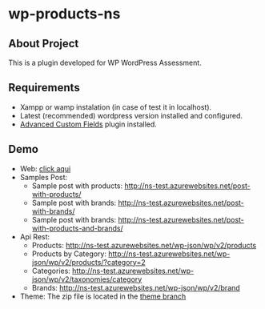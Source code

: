 # wp-products-ns

## About Project

This is a plugin developed for WP WordPress Assessment.

## Requirements

- Xampp or wamp instalation (in case of test it in localhost).
- Latest (recommended) wordpress version installed and configured.
- [Advanced Custom Fields](https://wordpress.org/plugins/advanced-custom-fields/) plugin installed.

## Demo
* Web: [click aqui](http://ns-test.azurewebsites.net)
* Samples Post: 
  * Sample post with products: http://ns-test.azurewebsites.net/post-with-products/
  * Sample post with brands: http://ns-test.azurewebsites.net/post-with-brands/
  * Sample post with brands: http://ns-test.azurewebsites.net/post-with-products-and-brands/
* Api Rest:
  * Products: http://ns-test.azurewebsites.net/wp-json/wp/v2/products
  * Products by Category: http://ns-test.azurewebsites.net/wp-json/wp/v2/products/?category=2
  * Categories: http://ns-test.azurewebsites.net/wp-json/wp/v2/taxonomies/category
  * Brands: http://ns-test.azurewebsites.net/wp-json/wp/v2/brand
* Theme: The zip file is located in the [theme branch](https://github.com/rjcd95/wp-products-ns/tree/theme)
